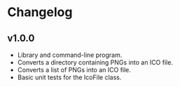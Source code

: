 # Changelog

## v1.0.0

- Library and command-line program.
- Converts a directory containing PNGs into an ICO file.
- Converts a list of PNGs into an ICO file.
- Basic unit tests for the IcoFile class.
